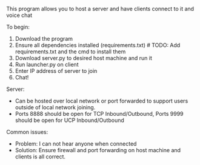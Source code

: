 This program allows you to host a server and have clients connect to it and voice chat

To begin:
1) Download the program
2) Ensure all dependencies installed (requirements.txt) # TODO: Add requirements.txt and the cmd to install them
3) Download server.py to desired host machine and run it
4) Run launcher.py on client
5) Enter IP address of server to join
6) Chat!

Server:
- Can be hosted over local network or port forwarded to support users outside of local network joining.
- Ports 8888 should be open for TCP Inbound/Outbound, Ports 9999 should be open for UCP Inbound/Outbound

Common issues:
- Problem: I can not hear anyone when connected
- Solution: Ensure firewall and port forwarding on host machine and clients is all correct.

